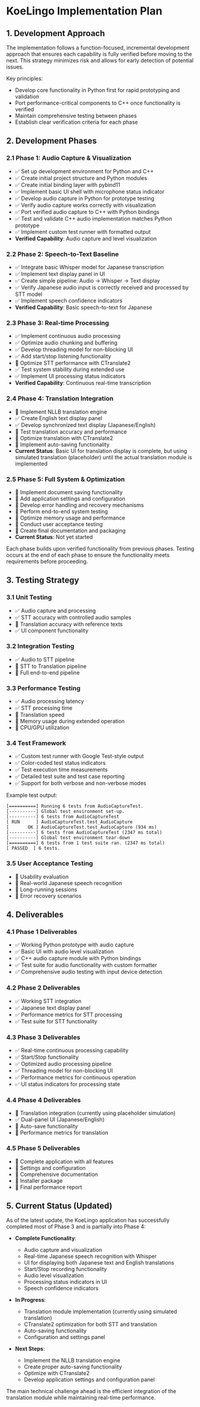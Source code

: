 # KoeLingo Implementation Plan

## 1. Development Approach

The implementation follows a function-focused, incremental development approach that ensures each capability is fully verified before moving to the next. This strategy minimizes risk and allows for early detection of potential issues.

Key principles:
- Develop core functionality in Python first for rapid prototyping and validation
- Port performance-critical components to C++ once functionality is verified
- Maintain comprehensive testing between phases
- Establish clear verification criteria for each phase

## 2. Development Phases

### 2.1 Phase 1: Audio Capture & Visualization
- ✅ Set up development environment for Python and C++
- ✅ Create initial project structure and Python modules
- ✅ Create initial binding layer with pybind11
- ✅ Implement basic UI shell with microphone status indicator
- ✅ Develop audio capture in Python for prototype testing
- ✅ Verify audio capture works correctly with visualization
- ✅ Port verified audio capture to C++ with Python bindings
- ✅ Test and validate C++ audio implementation matches Python prototype
- ✅ Implement custom test runner with formatted output
- **Verified Capability**: Audio capture and level visualization

### 2.2 Phase 2: Speech-to-Text Baseline
- ✅ Integrate basic Whisper model for Japanese transcription
- ✅ Implement text display panel in UI
- ✅ Create simple pipeline: Audio → Whisper → Text display
- ✅ Verify Japanese audio input is correctly received and processed by STT model
- ✅ Implement speech confidence indicators
- **Verified Capability**: Basic speech-to-text for Japanese

### 2.3 Phase 3: Real-time Processing
- ✅ Implement continuous audio processing
- ✅ Optimize audio chunking and buffering
- ✅ Develop threading model for non-blocking UI
- ✅ Add start/stop listening functionality
- 🔄 Optimize STT performance with CTranslate2
- ✅ Test system stability during extended use
- ✅ Implement UI processing status indicators
- **Verified Capability**: Continuous real-time transcription

### 2.4 Phase 4: Translation Integration
- 🔄 Implement NLLB translation engine
- ✅ Create English text display panel
- ✅ Develop synchronized text display (Japanese/English)
- 🔄 Test translation accuracy and performance
- 🔄 Optimize translation with CTranslate2
- 🔄 Implement auto-saving functionality
- **Current Status**: Basic UI for translation display is complete, but using simulated translation (placeholder) until the actual translation module is implemented

### 2.5 Phase 5: Full System & Optimization
- 🔄 Implement document saving functionality
- 🔄 Add application settings and configuration
- 🔄 Develop error handling and recovery mechanisms
- 🔄 Perform end-to-end system testing
- 🔄 Optimize memory usage and performance
- 🔄 Conduct user acceptance testing
- 🔄 Create final documentation and packaging
- **Current Status**: Not yet started

Each phase builds upon verified functionality from previous phases. Testing occurs at the end of each phase to ensure the functionality meets requirements before proceeding.

## 3. Testing Strategy

### 3.1 Unit Testing
- ✅ Audio capture and processing
- ✅ STT accuracy with controlled audio samples
- 🔄 Translation accuracy with reference texts
- ✅ UI component functionality

### 3.2 Integration Testing
- ✅ Audio to STT pipeline
- 🔄 STT to Translation pipeline
- 🔄 Full end-to-end pipeline

### 3.3 Performance Testing
- ✅ Audio processing latency
- ✅ STT processing time
- 🔄 Translation speed
- 🔄 Memory usage during extended operation
- 🔄 CPU/GPU utilization

### 3.4 Test Framework
- ✅ Custom test runner with Google Test-style output
- ✅ Color-coded test status indicators
- ✅ Test execution time measurements
- ✅ Detailed test suite and test case reporting
- ✅ Support for both verbose and non-verbose modes

Example test output:
```
[==========] Running 6 tests from AudioCaptureTest.
[----------] Global test environment set-up.
[----------] 6 tests from AudioCaptureTest
[ RUN      ] AudioCaptureTest.test_AudioCapture
[       OK ] AudioCaptureTest.test_AudioCapture (934 ms)
[----------] 6 tests from AudioCaptureTest (2347 ms total)
[----------] Global test environment tear-down
[==========] 6 tests from 1 test suite ran. (2347 ms total)
[ PASSED  ] 6 tests.
```

### 3.5 User Acceptance Testing
- 🔄 Usability evaluation
- 🔄 Real-world Japanese speech recognition
- 🔄 Long-running sessions
- 🔄 Error recovery scenarios

## 4. Deliverables

### 4.1 Phase 1 Deliverables
- ✅ Working Python prototype with audio capture
- ✅ Basic UI with audio level visualization
- ✅ C++ audio capture module with Python bindings
- ✅ Test suite for audio functionality with custom formatter
- ✅ Comprehensive audio testing with input device detection

### 4.2 Phase 2 Deliverables
- ✅ Working STT integration
- ✅ Japanese text display panel
- ✅ Performance metrics for STT processing
- ✅ Test suite for STT functionality

### 4.3 Phase 3 Deliverables
- ✅ Real-time continuous processing capability
- ✅ Start/Stop functionality
- ✅ Optimized audio processing pipeline
- ✅ Threading model for non-blocking UI
- ✅ Performance metrics for continuous operation
- ✅ UI status indicators for processing state

### 4.4 Phase 4 Deliverables
- 🔄 Translation integration (currently using placeholder simulation)
- ✅ Dual-panel UI (Japanese/English)
- 🔄 Auto-save functionality
- 🔄 Performance metrics for translation

### 4.5 Phase 5 Deliverables
- 🔄 Complete application with all features
- 🔄 Settings and configuration
- 🔄 Comprehensive documentation
- 🔄 Installer package
- 🔄 Final performance report

## 5. Current Status (Updated)

As of the latest update, the KoeLingo application has successfully completed most of Phase 3 and is partially into Phase 4:

- **Complete Functionality**:
  - Audio capture and visualization
  - Real-time Japanese speech recognition with Whisper
  - UI for displaying both Japanese text and English translations
  - Start/Stop recording functionality
  - Audio level visualization
  - Processing status indicators in UI
  - Speech confidence indicators

- **In Progress**:
  - Translation module implementation (currently using simulated translation)
  - CTranslate2 optimization for both STT and translation
  - Auto-saving functionality
  - Configuration and settings panel

- **Next Steps**:
  - Implement the NLLB translation engine
  - Create proper auto-saving functionality
  - Optimize with CTranslate2
  - Develop application settings and configuration panel

The main technical challenge ahead is the efficient integration of the translation module while maintaining real-time performance.